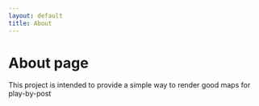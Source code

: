 ```yaml
---
layout: default
title: About
---
```

# About page

This project is intended to provide a simple way to render good maps for play-by-post
